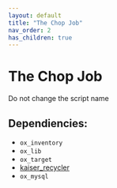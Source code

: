 ```yaml
---
layout: default
title: "The Chop Job"
nav_order: 2
has_children: true
---
```


# The Chop Job

Do not change the script name

## Dependiencies:

- `ox_inventory`
- `ox_lib`
- `ox_target`
- [kaiser_recycler](https://kaiser-shop.tebex.io/package/6496196)
- `ox_mysql`
